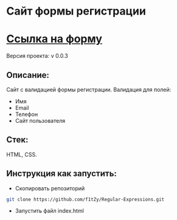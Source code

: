 # Сайт формы регистрации

# [Ссылка на форму](https://f1tzy.github.io/Regular-Expressions/)

Версия проекта: v 0.0.3

## Описание:
Сайт с валидацией формы регистрации. Валидация для полей:
  - Имя
  - Email
  - Телефон
  - Сайт пользователя

## Стек: 
HTML, CSS.

## Инструкция как запустить:
* Скопировать репозиторий 
```sh
git clone https://github.com/f1tZy/Regular-Expressions.git
```
* Запустить файл index.html
